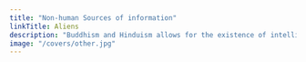 ```yaml
---
title: "Non-human Sources of information"
linkTitle: Aliens
description: "Buddhism and Hinduism allows for the existence of intelligent non-human beings by default."
image: "/covers/other.jpg"
---
```

